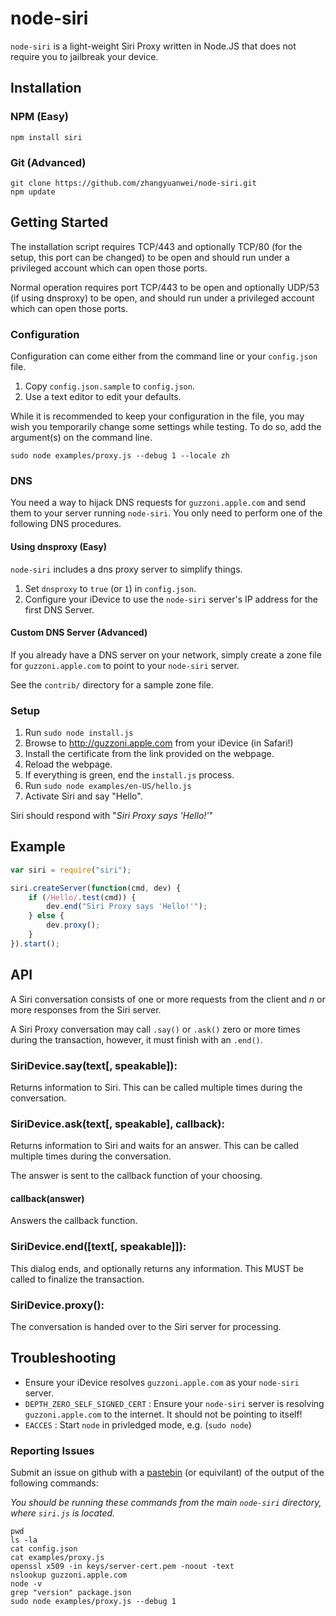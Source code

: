 node-siri
=========

`node-siri` is a light-weight Siri Proxy written in Node.JS that does
not require you to jailbreak your device.

## Installation

### NPM (Easy)

``` shell
npm install siri
```

### Git (Advanced)

``` shell
git clone https://github.com/zhangyuanwei/node-siri.git
npm update
```

## Getting Started

The installation script requires TCP/443 and optionally TCP/80 (for the
setup, this port can be changed) to be open and should run under a
privileged account which can open those ports.

Normal operation requires port TCP/443 to be open and optionally UDP/53
(if using dnsproxy) to be open, and should run under a privileged
account which can open those ports.

### Configuration

Configuration can come either from the command line or your
`config.json` file.

1. Copy `config.json.sample` to `config.json`.
1. Use a text editor to edit your defaults.

While it is recommended to keep your configuration in the file, you may
wish you temporarily change some settings while testing.  To do so, add
the argument(s) on the command line.

    sudo node examples/proxy.js --debug 1 --locale zh

### DNS

You need a way to hijack DNS requests for `guzzoni.apple.com` and send
them to your server running `node-siri`. You only need to perform one
of the following DNS procedures.

#### Using dnsproxy (Easy)

`node-siri` includes a dns proxy server to simplify things.

1. Set `dnsproxy` to `true` (or `1`) in `config.json`.
1. Configure your iDevice to use the `node-siri` server's IP address for
the first DNS Server.

#### Custom DNS Server (Advanced)

If you already have a DNS server on your network, simply create a zone
file for `guzzoni.apple.com` to point to your `node-siri` server.

See the `contrib/` directory for a sample zone file.

### Setup

1. Run `sudo node install.js`
1. Browse to http://guzzoni.apple.com from your iDevice (in Safari!)
1. Install the certificate from the link provided on the webpage.
1. Reload the webpage.
1. If everything is green, end the `install.js` process.
1. Run `sudo node examples/en-US/hello.js`
1. Activate Siri and say "Hello".

Siri should respond with "*Siri Proxy says 'Hello!'*"


## Example

``` javascript
var siri = require("siri");

siri.createServer(function(cmd, dev) {
    if (/Hello/.test(cmd)) {
        dev.end("Siri Proxy says 'Hello!'");
    } else {
        dev.proxy();
    }
}).start();
```

## API

A Siri conversation consists of one or more requests from the client and
_n_ or more responses from the Siri server.

A Siri Proxy conversation may call `.say()` or `.ask()` zero or more
times during the transaction, however, it must finish with an  `.end()`.

### SiriDevice.say(text[, speakable]):
Returns information to Siri.  This can be called multiple times during
the conversation.

### SiriDevice.ask(text[, speakable], callback):
Returns information to Siri and waits for an answer.  This can be
called multiple times during the conversation.

The answer is sent to the callback function of your choosing.

#### callback(answer)
Answers the callback function.

### SiriDevice.end([text[, speakable]]):
This dialog ends, and optionally returns any information.  This MUST be
called to finalize the transaction.

### SiriDevice.proxy():
The conversation is handed over to the Siri server for processing.

## Troubleshooting

* Ensure your iDevice resolves `guzzoni.apple.com` as your `node-siri`
server.
* `DEPTH_ZERO_SELF_SIGNED_CERT` : Ensure your `node-siri` server is
resolving `guzzoni.apple.com` to the internet. It should not be pointing
to itself!
* `EACCES` : Start `node` in privledged mode, e.g. (`sudo node`)

### Reporting Issues

Submit an issue on github with a [pastebin](http://pastebin.com) (or
equivilant) of the output of the following commands:

_You should be running these commands from the main `node-siri`
directory, where `siri.js` is located._

    pwd
    ls -la
    cat config.json
    cat examples/proxy.js
    openssl x509 -in keys/server-cert.pem -noout -text
    nslookup guzzoni.apple.com
    node -v
    grep "version" package.json
    sudo node examples/proxy.js --debug 1
